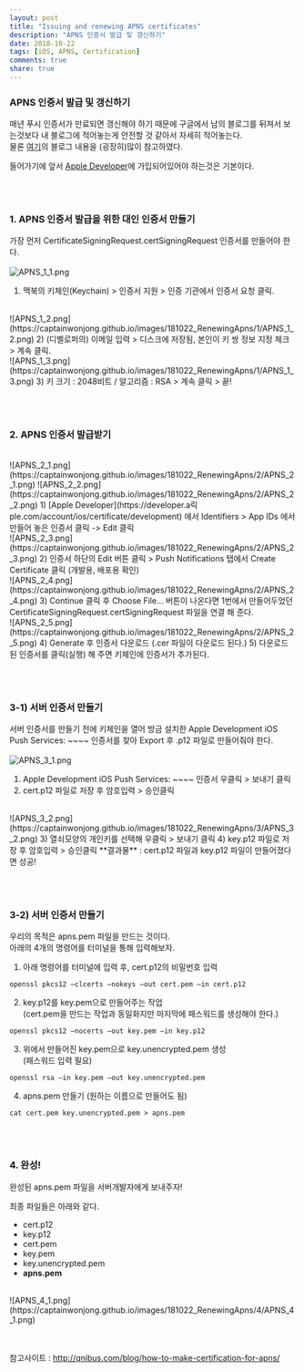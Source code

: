 ```yaml
---
layout: post
title: "Issuing and renewing APNS certificates"
description: "APNS 인증서 발급 및 갱신하기"
date: 2018-10-22
tags: [iOS, APNS, Certification]
comments: true
share: true
---
```


### APNS 인증서 발급 및 갱신하기

매년 푸시 인증서가 만료되면 갱신해야 하기 때문에 구글에서 남의 블로그를 뒤져서 보는것보다 내 블로그에 적어놓는게 안전할 것 같아서 자세히 적어놓는다.  
물론 [여기](http://qnibus.com/blog/how-to-make-certification-for-apns/)의 블로그 내용을 (굉장히)많이 참고하였다.

들어가기에 앞서 [Apple Developer](https://developer.apple.com/account/ios/certificate/development)에 가입되어있어야 하는것은 기본이다.


<br><br>
### 1. APNS 인증서 발급을 위한 대인 인증서 만들기
가장 먼저 CertificateSigningRequest.certSigningRequest 인증서를 만들어야 한다.  
<br>
![APNS_1_1.png](https://captainwonjong.github.io/images/181022_RenewingApns/1/APNS_1_1.png)
1) 맥북의 키체인(Keychain) > 인증서 지원 > 인증 기관에서 인증서 요청 클릭.  
<br>
![APNS_1_2.png](https://captainwonjong.github.io/images/181022_RenewingApns/1/APNS_1_2.png)
2) (디벨로퍼의) 이메일 입력 > 디스크에 저장됨, 본인이 키 쌍 정보 지정 체크 > 계속 클릭.  
<br>
![APNS_1_3.png](https://captainwonjong.github.io/images/181022_RenewingApns/1/APNS_1_3.png)
3) 키 크기 : 2048비트 / 알고리즘 : RSA > 계속 클릭 > 끝!   


<br><br>
### 2. APNS 인증서 발급받기
<br>
![APNS_2_1.png](https://captainwonjong.github.io/images/181022_RenewingApns/2/APNS_2_1.png)
![APNS_2_2.png](https://captainwonjong.github.io/images/181022_RenewingApns/2/APNS_2_2.png)
1) [Apple Developer](https://developer.a릭ple.com/account/ios/certificate/development) 에서 Identifiers > App IDs 에서 만들어 놓은 인증서 클릭 -> Edit 클릭  
<br>
![APNS_2_3.png](https://captainwonjong.github.io/images/181022_RenewingApns/2/APNS_2_3.png)
2) 인증서 하단의 Edit 버튼 클릭 > Push Notifications 탭에서 Create Certificate 클릭 (개발용, 배포용 확인)   
<br>
![APNS_2_4.png](https://captainwonjong.github.io/images/181022_RenewingApns/2/APNS_2_4.png)
3) Continue 클릭 후 Choose File... 버튼이 나온다면 1번에서 만들어두었던 CertificateSigningRequest.certSigningRequest 파일을 연결 해 준다.  
<br>
![APNS_2_5.png](https://captainwonjong.github.io/images/181022_RenewingApns/2/APNS_2_5.png)
4) Generate 후 인증서 다운로드 (.cer 파일이 다운로드 된다.)  
5) 다운로드 된 인증서를 클릭(실행) 해 주면 키체인에 인증서가 추가된다.


<br><br>
### 3-1) 서버 인증서 만들기
서버 인증서를 만들기 전에 키체인을 열어 방금 설치한 Apple Development iOS Push Services: ~~~~ 인증서를 찾아 Export 후 .p12 파일로 만들어줘야 한다.  
<br>
![APNS_3_1.png](https://captainwonjong.github.io/images/181022_RenewingApns/3/APNS_3_1.png)
1) Apple Development iOS Push Services: ~~~~ 인증서 우클릭 > 보내기 클릭  
2) cert.p12 파일로 저장 후 암호입력 > 승인클릭  
<br>
![APNS_3_2.png](https://captainwonjong.github.io/images/181022_RenewingApns/3/APNS_3_2.png)
3) 열쇠모양의 개인키를 선택해 우클릭 > 보내기 클릭  
4) key.p12 파일로 저장 후 암호입력 > 승인클릭  
**결과물** : cert.p12 파일과 key.p12 파일이 만들어졌다면 성공!  


<br><br>
### 3-2) 서버 인증서 만들기 
우리의 목적은 apns.pem 파일을 만드는 것이다.  
아래의 4개의 명령어를 터미널을 통해 입력해보자.  
1) 아래 명령어를 터미널에 입력 후, cert.p12의 비밀번호 입력
```
openssl pkcs12 –clcerts –nokeys –out cert.pem –in cert.p12
```
2) key.p12를 key.pem으로 만들어주는 작업  
(cert.pem을 만드는 작업과 동일화지만 마지막에 패스워드를 생성해야 한다.)
```
openssl pkcs12 –nocerts –out key.pem –in key.p12
```
3) 위에서 만들어진 key.pem으로 key.unencrypted.pem 생성  
(패스워드 입력 필요)
```
openssl rsa –in key.pem –out key.unencrypted.pem
```
4) apns.pem 만들기 (원하는 이름으로 만들어도 됨)
```
cat cert.pem key.unencrypted.pem > apns.pem
```


<br><br>
### 4. 완성!
완성된 apns.pem 파일을 서버개발자에게 보내주자!  
  
최종 파일들은 아래와 같다.  
- cert.p12
- key.p12
- cert.pem
- key.pem
- key.unencrypted.pem
- **apns.pem**
<br>
![APNS_4_1.png](https://captainwonjong.github.io/images/181022_RenewingApns/4/APNS_4_1.png)

<br><br>
참고사이트 :
<http://qnibus.com/blog/how-to-make-certification-for-apns/>


